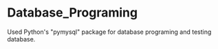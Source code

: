 # Database_Programing

Used Python's "pymysql" package for database programing and testing database.

